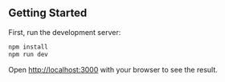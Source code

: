 ## Getting Started

First, run the development server:

```bash
npm install
npm run dev
```
Open [http://localhost:3000](http://localhost:3000) with your browser to see the result.
